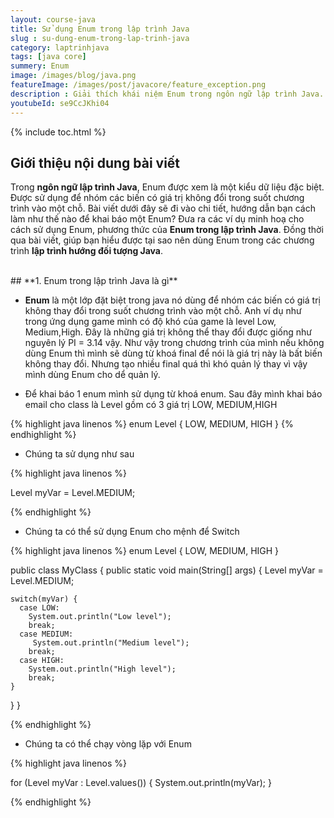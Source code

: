 ```yaml
---
layout: course-java
title: Sử dụng Enum trong lập trình Java
slug : su-dung-enum-trong-lap-trinh-java
category: laptrinhjava
tags: [java core]
summery: Enum
image: /images/blog/java.png
featureImage: /images/post/javacore/feature_exception.png
description : Giải thích khái niệm Enum trong ngôn ngữ lập trình Java. Sau đó hướng dẫn cách làm như thế nào để khai báo một Enum. Đồng thời đưa ra các ví dụ minh hoạ cho cách sử dụng Enum, phương thức của Enum trong lập trình Java. Qua đó, giúp bạn hiểu được tại sao nên dùng Enum trong các chương trình lập trình hướng đối tượng Java.
youtubeId: se9CcJKhi04
---
```


{% include toc.html %}

## **Giới thiệu nội dung bài viết**

Trong <b>ngôn ngữ lập trình Java</b>, Enum được xem là một kiểu dữ liệu đặc biệt. Được sử dụng để nhóm các biến có giá trị không đổi trong suốt chương trình vào một chỗ. Bài viết dưới đây sẽ đi vào chi tiết, hướng dẫn bạn cách làm như thế nào để khai báo một Enum? Đưa ra các ví dụ minh hoạ cho cách sử dụng Enum, phương thức của <b>Enum trong lập trình Java</b>. Đồng thời qua bài viết, giúp bạn hiểu được tại sao nên dùng Enum trong các chương trình <b>lập trình hướng đối tượng Java</b>.

<br>
## **1. Enum trong lập trình Java là gì**

- <b>Enum</b> là một lớp đặt biệt trong java nó dùng để nhóm các biến có giá trị không thay đổi trong suốt chương trình vào một chỗ. Anh ví dụ như trong ứng dụng game  mình có độ khó của game là  level Low, Medium,High. Đây là những giá trị không thể thay đổi được giống như nguyên lý PI = 3.14 vậy. Như vậy trong chương trình của mình nếu không dùng Enum thì mình sẽ dùng từ khoá final để nói là giá trị này là bất biến không thay đổi. Nhưng tạo nhiều final quá thì khó quản lý thay vì vậy mình dùng Enum cho dể quản lý.

- Để khai báo 1 enum mình sử dụng từ khoá enum. Sau đây mình khai báo email cho class là Level gồm có 3 giá trị LOW, MEDIUM,HIGH

{% highlight java linenos %}
enum Level {
  LOW,
  MEDIUM,
  HIGH
}
{% endhighlight %}

- Chúng ta sử dụng như sau

{% highlight java linenos %}

Level myVar = Level.MEDIUM;

{% endhighlight %}

- Chúng ta có thể sử dụng Enum cho mệnh để Switch

{% highlight java linenos %}
enum Level {
  LOW,
  MEDIUM,
  HIGH
}

public class MyClass {
  public static void main(String[] args) {
    Level myVar = Level.MEDIUM;

    switch(myVar) {
      case LOW:
        System.out.println("Low level");
        break;
      case MEDIUM:
         System.out.println("Medium level");
        break;
      case HIGH:
        System.out.println("High level");
        break;
    }
  }
}

{% endhighlight %}

- Chúng ta có thể chạy vòng lặp với Enum

{% highlight java linenos %}

for (Level myVar : Level.values()) {
  System.out.println(myVar);
}

{% endhighlight %}






